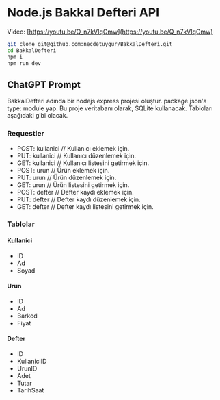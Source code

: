 # Node.js Bakkal Defteri API
Video: [https://youtu.be/Q_n7kVIqGmw](https://youtu.be/Q_n7kVIqGmw)

```sh
git clone git@github.com:necdetuygur/BakkalDefteri.git
cd BakkalDefteri
npm i
npm run dev
```

## ChatGPT Prompt
BakkalDefteri adında bir nodejs express projesi oluştur. package.json'a type: module yap. Bu proje veritabanı olarak, SQLite kullanacak. Tabloları aşağıdaki gibi olacak.

### Requestler
- POST: kullanici // Kullanıcı eklemek için.
- PUT: kullanici // Kullanıcı düzenlemek için.
- GET: kullanici // Kullanıcı listesini getirmek için.
- POST: urun // Ürün eklemek için.
- PUT: urun // Ürün düzenlemek için.
- GET: urun // Ürün listesini getirmek için.
- POST: defter // Defter kaydı eklemek için.
- PUT: defter // Defter kaydı düzenlemek için.
- GET: defter // Defter kaydı listesini getirmek için.

### Tablolar
#### Kullanici
- ID
- Ad
- Soyad

#### Urun
- ID
- Ad
- Barkod
- Fiyat

#### Defter
- ID
- KullaniciID
- UrunID
- Adet
- Tutar
- TarihSaat
